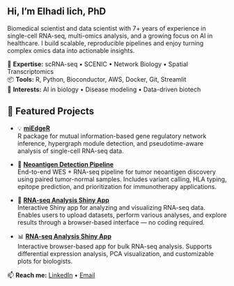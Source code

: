 ## Hi, I’m Elhadi Iich, PhD

Biomedical scientist and data scientist with 7+ years of experience in single-cell RNA-seq, multi-omics analysis, and a growing focus on AI in healthcare.  I build scalable, reproducible pipelines and enjoy turning complex omics data into actionable insights.

🔬 **Expertise:** scRNA-seq • SCENIC • Network Biology • Spatial Transcriptomics  
📦 **Tools:** R, Python, Bioconductor, AWS, Docker, Git, Streamlit  
🧠 **Interests:** AI in biology • Disease modeling • Data-driven biotech

## 🧪 Featured Projects

- 💡 [**miEdgeR**](https://github.com/iichelhadi/miedgeR)  
  R package for mutual information-based gene regulatory network inference, hypergraph module detection, and pseudotime-aware analysis of single-cell RNA-seq data.

- 🎯 [**Neoantigen Detection Pipeline**](https://github.com/iichelhadi/Neoantigen_detection_pipeline)  
  End-to-end WES + RNA-seq pipeline for tumor neoantigen discovery using paired tumor-normal samples. Includes variant calling, HLA typing, epitope prediction, and prioritization for immunotherapy applications.

- 🧬 [**RNA-seq Analysis Shiny App**](https://github.com/iichelhadi/Shiny_apps/tree/main/RNA-seq_analysis_app)  
  Interactive Shiny app for analyzing and visualizing RNA-seq data. Enables users to upload datasets, perform various analyses, and explore results through a browser-based interface — no coding required.

- 📊 [**RNA-seq Analysis Shiny App**](https://github.com/iichelhadi/Shiny_apps/tree/main/RNA-seq_analysis_app)  
  Interactive browser-based app for bulk RNA-seq analysis. Supports differential expression analysis, PCA visualization, and customizable plots for biologists.

📫 **Reach me:** [LinkedIn](https://linkedin.com/in/elhadi-i) • [Email](mailto:iichelhadi@gmail.com)
